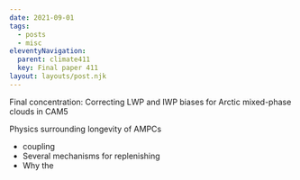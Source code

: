 ```yaml
---
date: 2021-09-01
tags:
  - posts
  - misc
eleventyNavigation:
  parent: climate411
  key: Final paper 411
layout: layouts/post.njk
---
```

Final concentration: Correcting LWP and IWP biases for Arctic mixed-phase clouds in CAM5


Physics surrounding longevity of AMPCs
* coupling
* Several mechanisms for replenishing
* Why the
